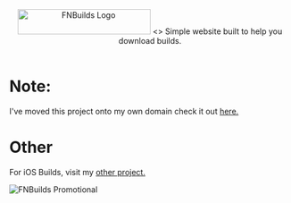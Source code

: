 <div align=center>
<img src="https://cdn.discordapp.com/attachments/751304558453719176/936168734924603412/logo_white.png" alt="FNBuilds Logo" width="238" height="45">
<>
Simple website built to help you download builds. 
  
</div>
<br>

# Note:
I've moved this project onto my own domain check it out [here.](http://crunnie.xyz/builds/ "Crunnie's FNBuilds")

# Other
For iOS Builds, visit my [other project.](https://github.com/Crunnie/Fortnite-iOS-Archive "Crunnie's Fortnite iOS Archive")

<img src="https://media.discordapp.net/attachments/751304558453719176/936195654806548542/promotional.png" alt="FNBuilds Promotional">


